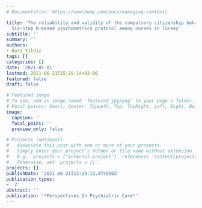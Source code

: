 ```yaml
---
# Documentation: https://wowchemy.com/docs/managing-content/

title: 'The reliability and validity of the compulsory citizenship behaviors scale:
  Six-Step R-based psychometrics protocol among nurses in Turkey'
subtitle: ''
summary: ''
authors:
- Bora Yildiz
tags: []
categories: []
date: '2021-01-01'
lastmod: 2021-06-21T15:29:14+03:00
featured: false
draft: false

# Featured image
# To use, add an image named `featured.jpg/png` to your page's folder.
# Focal points: Smart, Center, TopLeft, Top, TopRight, Left, Right, BottomLeft, Bottom, BottomRight.
image:
  caption: ''
  focal_point: ''
  preview_only: false

# Projects (optional).
#   Associate this post with one or more of your projects.
#   Simply enter your project's folder or file name without extension.
#   E.g. `projects = ["internal-project"]` references `content/project/deep-learning/index.md`.
#   Otherwise, set `projects = []`.
projects: []
publishDate: '2021-06-21T12:29:13.974910Z'
publication_types:
- '2'
abstract: ''
publication: '*Perspectives In Psychiatric Care*'
---
```

